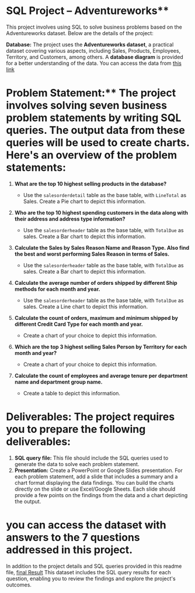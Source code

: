 
# SQL Project – Adventureworks**

This project involves using SQL to solve business problems based on the Adventureworks dataset. Below are the details of the project:

**Database:** The project uses the **Adventureworks dataset**, a practical dataset covering various aspects, including Sales, Products, Employees, Territory, and Customers, among others. A **database diagram** is provided for a better understanding of the data. You can access the data from [this link](https://drive.google.com/file/d/18L_yLy08RbhVNIv7TeRktZpBQ95IirKx/view?usp=sharing)


# Problem Statement:** The project involves solving seven business problem statements by writing SQL queries. The output data from these queries will be used to create charts. Here's an overview of the problem statements:

1. **What are the top 10 highest selling products in the database?**
   - Use the `salesorderdetail` table as the base table, with `LineTotal` as Sales. Create a Pie chart to depict this information.

2. **Who are the top 10 highest spending customers in the data along with their address and address type information?**
   - Use the `salesorderheader` table as the base table, with `TotalDue` as sales. Create a Bar chart to depict this information.

3. **Calculate the Sales by Sales Reason Name and Reason Type. Also find the best and worst performing Sales Reason in terms of Sales.**
   - Use the `salesorderheader` table as the base table, with `TotalDue` as sales. Create a Bar chart to depict this information.

4. **Calculate the average number of orders shipped by different Ship methods for each month and year.**
   - Use the `salesorderheader` table as the base table, with `TotalDue` as sales. Create a Line chart to depict this information.

5. **Calculate the count of orders, maximum and minimum shipped by different Credit Card Type for each month and year.**
   - Create a chart of your choice to depict this information.

6. **Which are the top 3 highest selling Sales Person by Territory for each month and year?**
   - Create a chart of your choice to depict this information.

7. **Calculate the count of employees and average tenure per department name and department group name.**
   - Create a table to depict this information.

# Deliverables: The project requires you to prepare the following deliverables:

1. **SQL query file:** This file should include the SQL queries used to generate the data to solve each problem statement.
2. **Presentation:** Create a PowerPoint or Google Slides presentation. For each problem statement, add a slide that includes a summary and a chart format displaying the data findings. You can build the charts directly on the slide or use Excel/Google Sheets. Each slide should provide a few points on the findings from the data and a chart depicting the output.


# you can access the dataset with answers to the 7 questions addressed in this project. 
In addition to the project details and SQL queries provided in this readme file,
[final Result](https://docs.google.com/spreadsheets/d/100XarIt2YUaL_5Idbx6bj0V5az0FpDKEZsV7ymK4xTg/edit?usp=sharing)
This dataset includes the SQL query results for each question, enabling you to review the findings and explore the project's outcomes.



